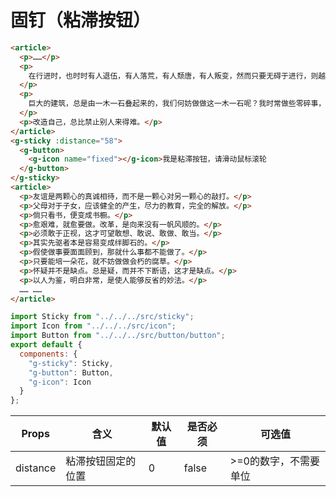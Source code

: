# 固钉（粘滞按钮）

<ClientOnly>
<sticky-demo></sticky-demo>
</ClientOnly>

```html
<article>
  <p>……</p>
  <p>
    在行进时，也时时有人退伍，有人落荒，有人颓唐，有人叛变，然而只要无碍于进行，则越到后来，这队伍也就越成为纯粹、精锐的队伍了。
  </p>
  <p>
    巨大的建筑，总是由一木一石叠起来的，我们何妨做做这一木一石呢？我时常做些零碎事，就是为此。
  </p>
  <p>改造自己，总比禁止别人来得难。</p>
</article>
<g-sticky :distance="58">
  <g-button>
    <g-icon name="fixed"></g-icon>我是粘滞按钮，请滑动鼠标滚轮
  </g-button>
</g-sticky>
<article>
  <p>友谊是两颗心的真诚相待，而不是一颗心对另一颗心的敲打。</p>
  <p>父母对于子女，应该健全的产生，尽力的教育，完全的解放。</p>
  <p>倘只看书，便变成书橱。</p>
  <p>愈艰难，就愈要做。改革，是向来没有一帆风顺的。</p>
  <p>必须敢于正视，这才可望敢想、敢说、敢做、敢当。</p>
  <p>其实先驱者本是容易变成绊脚石的。</p>
  <p>假使做事要面面顾到，那就什么事都不能做了。</p>
  <p>只要能培一朵花，就不妨做做会朽的腐草。</p>
  <p>怀疑并不是缺点。总是疑，而并不下断语，这才是缺点。</p>
  <p>以人为鉴，明白非常，是使人能够反省的妙法。</p>
  …… ……
</article>
```

```js
import Sticky from "../../../src/sticky";
import Icon from "../../../src/icon";
import Button from "../../../src/button/button";
export default {
  components: {
    "g-sticky": Sticky,
    "g-button": Button,
    "g-icon": Icon
  }
};
```
Props | 含义 | 默认值 | 是否必须 | 可选值
---|---|--- |---|---
distance | 粘滞按钮固定的位置 | 0 | false | >=0的数字，不需要单位
